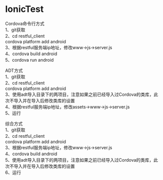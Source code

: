 IonicTest
=========

Cordova命令行方式<br/>
1、git获取<br/>
2、cd restful_client<br/>
   cordova platform add android<br/>
3、根据restful服务端ip地址，修改www->js->server.js<br/>
4、cordova build android<br/>
5、cordova run android<br/>

ADT方式<br/>
1、git获取<br/>
2、cd restful_client<br/>
   cordova platform add android<br/>
3、使用adt导入目录下的两项目，注意如果之前已经导入过Cordova的类库，此次不导入并在导入后修改类库的设置<br/>
4、根据restful服务端ip地址，修改assets->www->js->server.js<br/>
5、运行<br/>

综合方式<br/>
1、git获取<br/>
2、cd restful_client<br/>
   cordova platform add android<br/>
3、根据restful服务端ip地址，修改www->js->server.js<br/>
4、cordova build android<br/>
5、使用adt导入目录下的两项目，注意如果之前已经导入过Cordova的类库，此次不导入并在导入后修改类库的设置<br/>
6、运行
